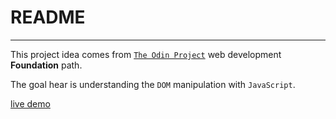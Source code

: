 # README

---

This project idea comes from [`The Odin Project`](https://www.theodinproject.com/paths) web development **Foundation** path.

The goal hear is understanding the `DOM` manipulation with `JavaScript`.

[live demo](https://sinadashti.github.io/etch-a-sketch/)
